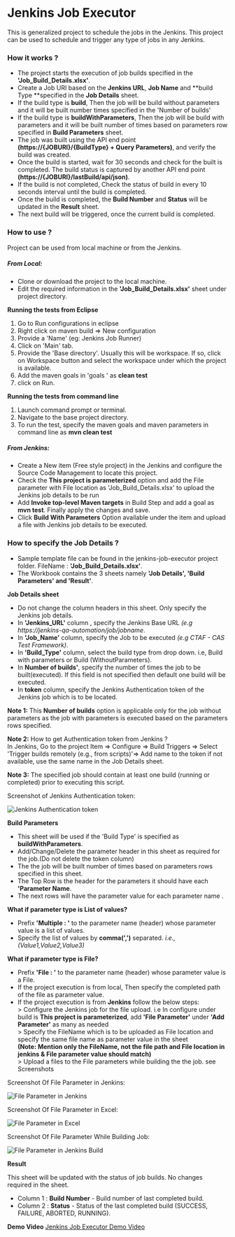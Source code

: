 
# Jenkins Job Executor
This is generalized project to schedule the jobs in the Jenkins. This project can be used to schedule and trigger any type of jobs in any Jenkins.

### How it works ?

*	The project starts the execution of job builds specified in the **'Job_Build_Details.xlsx'**.
*	Create a Job URI based on the **Jenkins URL**, **Job Name** and **build Type **specified in the **Job Details** sheet.
* 	If the build type is **build**, Then the job will be build without parameters and it will be built number times specified in the 'Number of builds'
*	If the build type is **buildWithParameters**, Then the job will be build with parameters and it will be built number of times based on parameters row specified in **Build Parameters** sheet.
*	The job was built using the API end point **(https://{JOBURI}/{BuildType} + Query Parameters)**, and verify the build was created.
* 	Once the build is started, wait for 30 seconds and check for the built is completed. The build status is captured by another API end point **(https://{JOBURI}/lastBuild/api/json)**.
* 	If the build is not completed, Check the status of build in every 10 seconds interval until the build is completed.
*	Once the build is completed, the **Build Number** and **Status** will be updated in the **Result** sheet.
* 	The next build will be triggered, once the current build is completed.


### How to use ?
Project can be used from local machine or from the Jenkins.

##### From Local:

*   Clone or download the project to the local machine.
*   Edit the required information in the **'Job_Build_Details.xlsx'** sheet under project directory.

**Running the tests from Eclipse**

1. Go to Run configurations in eclipse
2. Right click on maven build => New configuration
3. Provide a 'Name' (eg: Jenkins Job Runner)
4. Click on 'Main' tab.
5. Provide the 'Base directory'. Usually this will be workspace. If so, click on Workspace button and select the workspace under which the project is available.
6. Add the maven goals in 'goals ' as **clean test** 
8. click on Run.

**Running the tests from command line**

1. Launch command prompt or terminal.
2. Navigate to the base project directory.
3. To run the test, specify the maven goals and maven parameters in command line as **mvn clean test**

##### From Jenkins:

*   Create a New item (Free style project) in the Jenkins and configure the Source Code Management to locate this project.
*	Check the **This project is parameterized** option and add the File parameter with File location as 'Job_Build_Details.xlsx' to upload the Jenkins job details to be run 
*   Add **Invoke top-level Maven targets** in Build Step and add a goal as **mvn test**. Finally apply the changes and save.
*	Click **Build With Parameters** Option available under the item and upload a file with Jenkins job details to be executed.


### How to specify the Job Details ?

*   Sample template file can be found in the jenkins-job-executor project folder. FileName : **'Job_Build_Details.xlsx'**.
*   The Workbook contains the 3 sheets namely **'Job Details', 'Build Parameters' and 'Result'**.

**Job Details sheet**

*	Do not change the column headers in this sheet. Only specify the Jenkins job details.
*   In **'Jenkins_URL'** column , specify the Jenkins Base URL *(e.g https://jenkins-qa-automation/job/jobname*.
*	In **'Job_Name'** column, specify the Job to be executed *(e.g CTAF - CAS Test Framework)*.
* 	In **'Build_Type'** column, select the build type from drop down. i.e, Build with parameters or Build (WithoutParameters).
* 	In **Number of builds'**, specify the number of times the job to be built(executed). If this field is not specified then default one build will be executed.
*	In **token** column, specify the Jenkins Authentication token of the Jenkins job which is to be located.

**Note 1:** This **Number of builds** option is applicable only for the job without parameters as the job with parameters is executed based on the parameters rows specified.

**Note 2:** How to get Authentication token from Jenkins ?<br/>
	In Jenkins, Go to the project Item => Configure => Build Triggers => Select 'Trigger builds remotely (e.g., from scripts)'=> Add name to the token if not available, use the same name in the Job Details sheet.

**Note 3:** The specified job should contain at least one build (running or completed) prior to executing this script.

Screenshot of Jenkins Authentication token:

![Jenkins Authentication token](screenshots/JenkinsAuthenticationToken.png "Jenkins Authentication token") 

**Build Parameters**

*	This sheet will be used if the 'Build Type' is specified as **buildWithParameters**.
*	Add/Change/Delete the parameter header in this sheet as required for the job.(Do not delete the token column)
* 	The the job will be built number of times based on parameters rows specified in this sheet.
*	The Top Row is the header for the parameters it should have each **'Parameter Name**.
*	The next rows will have the parameter value for each parameter name .

**What if parameter type is List of values?**

*	Prefix **'Multiple : '** to the parameter name (header) whose parameter value is a list of values.
*	Specify the list of values by **comma(',')** separated. *i.e., (Value1,Value2,Value3)*

**What if parameter type is File?**

*	Prefix **'File : '** to the parameter name (header) whose parameter value is a File.
*	If the project execution is from local, Then specify the completed path of the file as parameter value.
*	If the project execution is from **Jenkins** follow the below steps:<br/>
		> Configure the Jenkins job for the file upload. i.e In configure under build is **This project is parameterized**, add **'File Parameter'** under **'Add Parameter'** as many as needed<br/>
		> Specify the FileName which is to be uploaded as File location and specify the same file name as parameter value in the sheet<br/>**(Note: Mention only the FileName, not the file path and File location in jenkins & File parameter value should match)**<br/>
		> Upload a files to the File parameters while building the the job. see Screenshots<br/>

Screenshot Of File Parameter in Jenkins:

![File Parameter in Jenkins](screenshots/FileParameterInJenkins.png "File Parameter In Jenkins")

Screenshot Of File Parameter in Excel:

![File Parameter in Excel](screenshots/FileParameterInExcel.png "File Parameter In Excel")<br/>

Screenshot Of File Parameter While Building Job:

![File Parameter in Jenkins Build](screenshots/BuildWithFileParameter.png "File Parameter In Jenkins Build")<br/>

		
**Result**

This sheet will be updated with the status of job builds. No changes required in the sheet.
*	Column 1 : **Build Number**	- Build number of last completed build.
*	Column 2 : **Status** 	-	Status of the last completed build (SUCCESS, FAILURE, ABORTED, RUNNING).

**Demo Video**
[Jenkins Job Executor Demo Video](https://jira.com/plugins/servlet/jeditor_file_provider?imgId=ckupload202012183563654556295608629&fileName=Jenkins+Job+Executor+Demo.mp4 "Jenkins Job Executor Demo Video") 
